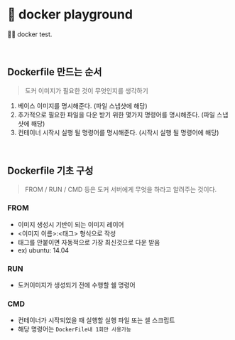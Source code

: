 # 🐳 docker playground

🐳🐳 docker test.

<br />

## Dockerfile 만드는 순서

> 도커 이미지가 필요한 것이 무엇인지를 생각하기

1. 베이스 이미지를 명시해준다. (파일 스냅샷에 해당)
1. 추가적으로 필요한 파일을 다운 받기 위한 몇가지 명령어를 명시해준다. (파일 스냅샷에 해당)
1. 컨테이너 시작시 실행 될 명령어를 명시해준다. (시작시 실행 될 명령어에 해당)

<br />

## Dockerfile 기초 구성

> FROM / RUN / CMD 등은 도커 서버에게 무엇을 하라고 알려주는 것이다.

### FROM

- 이미지 생성시 기반이 되는 이미지 레이어
- <이미지 이름>:<태그> 형식으로 작성
- 태그를 안붙이면 자동적으로 가장 최신것으로 다운 받음
- ex) ubuntu: 14.04

### RUN

- 도커이미지가 생성되기 전에 수행할 쉘 명령어

### CMD

- 컨테이너가 시작되었을 때 실행할 실행 파일 또는 셀 스크립트
- 해당 명령어는 `DockerFile내 1회만 사용가능`
